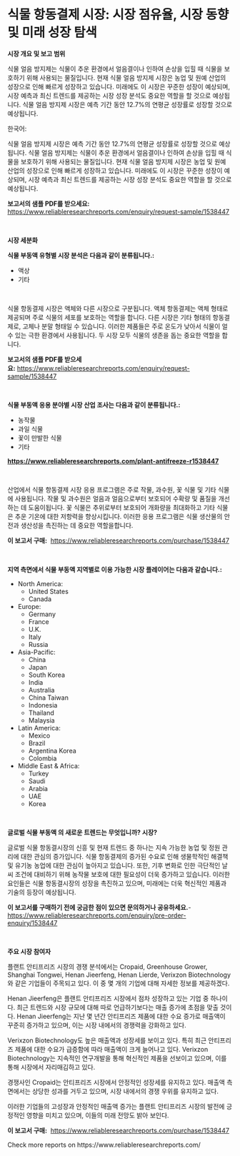<p><h1>식물 항동결제 시장: 시장 점유율, 시장 동향 및 미래 성장 탐색</h1></p><p><strong>시장 개요 및 보고 범위</strong></p>
<p><p>식물 얼음 방지제는 식물이 추운 환경에서 얼음결이나 인하여 손상을 입힐 때 식물을 보호하기 위해 사용되는 물질입니다. 현재 식물 얼음 방지제 시장은 농업 및 원예 산업의 성장으로 인해 빠르게 성장하고 있습니다. 미래에도 이 시장은 꾸준한 성장이 예상되며, 시장 예측과 최신 트렌드를 제공하는 시장 성장 분석도 중요한 역할을 할 것으로 예상됩니다. 식물 얼음 방지제 시장은 예측 기간 동안 12.7%의 연평균 성장률로 성장할 것으로 예상됩니다.</p><p>한국어:</p><p>식물 얼음 방지제 시장은 예측 기간 동안 12.7%의 연평균 성장률로 성장할 것으로 예상됩니다. 식물 얼음 방지제는 식물이 추운 환경에서 얼음결이나 인하여 손상을 입힐 때 식물을 보호하기 위해 사용되는 물질입니다. 현재 식물 얼음 방지제 시장은 농업 및 원예 산업의 성장으로 인해 빠르게 성장하고 있습니다. 미래에도 이 시장은 꾸준한 성장이 예상되며, 시장 예측과 최신 트렌드를 제공하는 시장 성장 분석도 중요한 역할을 할 것으로 예상됩니다.</p></p>
<p><strong>보고서의 샘플 PDF를 받으세요:</strong> <a href="https://www.reliableresearchreports.com/enquiry/request-sample/1538447">https://www.reliableresearchreports.com/enquiry/request-sample/1538447</a></p>
<p>&nbsp;</p>
<p><strong>시장 세분화</strong></p>
<p><strong>식물 부동액 유형별 시장 분석은 다음과 같이 분류됩니다.:</strong></p>
<p><ul><li>액상</li><li>기타</li></ul></p>
<p>&nbsp;</p>
<p><p>식물 항동결제 시장은 액체와 다른 시장으로 구분됩니다. 액체 항동결제는 액체 형태로 제공되며 주로 식물의 세포를 보호하는 역할을 합니다. 다른 시장은 기타 형태의 항동결제로, 고체나 분말 형태일 수 있습니다. 이러한 제품들은 주로 온도가 낮아서 식물이 얼 수 있는 극한 환경에서 사용됩니다. 두 시장 모두 식물의 생존을 돕는 중요한 역할을 합니다.</p></p>
<p><strong>보고서의 샘플 PDF를 받으세요:</strong>&nbsp;<a href="https://www.reliableresearchreports.com/enquiry/request-sample/1538447">https://www.reliableresearchreports.com/enquiry/request-sample/1538447</a></p>
<p>&nbsp;</p>
<p><strong> 식물 부동액 응용 분야별 시장 산업 조사는 다음과 같이 분류됩니다.:</strong></p>
<p><ul><li>농작물</li><li>과일 식물</li><li>꽃이 만발한 식물</li><li>기타</li></ul></p>
<p><strong><a href="https://www.reliableresearchreports.com/plant-antifreeze-r1538447">https://www.reliableresearchreports.com/plant-antifreeze-r1538447</a></strong></p>
<p>&nbsp;</p>
<p><p>산업에서 식물 항동결제 시장 응용 프로그램은 주로 작물, 과수원, 꽃 식물 및 기타 식물에 사용됩니다. 작물 및 과수원은 얼음과 얼음으로부터 보호되어 수확량 및 품질을 개선하는 데 도움이됩니다. 꽃 식물은 추위로부터 보호되어 개화량을 최대화하고 기타 식물은 추운 기온에 대한 저항력을 향상시킵니다. 이러한 응용 프로그램은 식물 생산물의 안전과 생산성을 촉진하는 데 중요한 역할을합니다.</p></p>
<p><strong>이 보고서 구매:</strong>&nbsp; <a href="https://www.reliableresearchreports.com/purchase/1538447">https://www.reliableresearchreports.com/purchase/1538447</a></p>
<p>&nbsp;</p>
<p><strong>지역 측면에서 식물 부동액 지역별로 이용 가능한 시장 플레이어는 다음과 같습니다.:</strong></p>
<p><ul>
    <li>
        North America:
        <ul>
            <li>United States</li>
            <li>Canada</li>
        </ul>
    </li>
    <li>
        Europe:
        <ul>
            <li>Germany</li>
            <li>France</li>
            <li>U.K.</li>
            <li>Italy</li>
            <li>Russia</li>
        </ul>
    </li>
    <li>
        Asia-Pacific:
        <ul>
            <li>China</li>
            <li>Japan</li>
            <li>South Korea</li>
            <li>India</li>
            <li>Australia</li>
            <li>China Taiwan</li>
            <li>Indonesia</li>
            <li>Thailand</li>
            <li>Malaysia</li>
        </ul>
    </li>
    <li>
        Latin America:
        <ul>
            <li>Mexico</li>
            <li>Brazil</li>
            <li>Argentina Korea</li>
            <li>Colombia</li>
        </ul>
    </li>
    <li>
        Middle East & Africa:
        <ul>
            <li>Turkey</li>
            <li>Saudi</li>
            <li>Arabia</li>
            <li>UAE</li>
            <li>Korea</li>
        </ul>
    </li>
    </ul></p>
<p>&nbsp;</p>
<p><strong>글로벌 식물 부동액 의 새로운 트렌드는 무엇입니까? 시장?</strong></p>
<p><p>글로벌 식물 항동결시장의 신흥 및 현재 트렌드 중 하나는 지속 가능한 농업 및 정원 관리에 대한 관심의 증가입니다. 식물 항동결제의 증가된 수요로 인해 생물학적인 해결책 및 유기농 농업에 대한 관심이 높아지고 있습니다. 또한, 기후 변화로 인한 극단적인 날씨 조건에 대비하기 위해 농작물 보호에 대한 필요성이 더욱 증가하고 있습니다. 이러한 요인들은 식물 항동결시장의 성장을 촉진하고 있으며, 미래에는 더욱 혁신적인 제품과 기술의 등장이 예상됩니다.</p></p>
<p><strong>이 보고서를 구매하기 전에 궁금한 점이 있으면 문의하거나 공유하세요.</strong>- <a href="https://www.reliableresearchreports.com/enquiry/pre-order-enquiry/1538447">https://www.reliableresearchreports.com/enquiry/pre-order-enquiry/1538447</a></p>
<p>&nbsp;</p>
<p><strong>주요 시장 참여자</strong></p>
<p><p>플랜트 안티프리즈 시장의 경쟁 분석에서는 Cropaid, Greenhouse Grower, Shanghai Tongwei, Henan Jieerfeng, Henan Lierde, Verixzon Biotechnology와 같은 기업들이 주목되고 있다. 이 중 몇 개의 기업에 대해 자세한 정보를 제공하겠다.</p><p>Henan Jieerfeng은 플랜트 안티프리즈 시장에서 점차 성장하고 있는 기업 중 하나이다. 최근 트렌드와 시장 규모에 대해 따로 언급하기보다는 매출 증가에 초점을 맞출 것이다. Henan Jieerfeng는 지난 몇 년간 안티프리즈 제품에 대한 수요 증가로 매출액이 꾸준히 증가하고 있으며, 이는 시장 내에서의 경쟁력을 강화하고 있다.</p><p>Verixzon Biotechnology도 높은 매출액과 성장세를 보이고 있다. 특히 최근 안티프리즈 제품에 대한 수요가 급증함에 따라 매출액이 크게 늘어나고 있다. Verixzon Biotechnology는 지속적인 연구개발을 통해 혁신적인 제품을 선보이고 있으며, 이를 통해 시장에서 자리매김하고 있다.</p><p>경쟁사인 Cropaid는 안티프리즈 시장에서 안정적인 성장세를 유지하고 있다. 매출액 측면에서는 상당한 성과를 거두고 있으며, 시장 내에서의 경쟁 우위를 유지하고 있다.</p><p>이러한 기업들의 고성장과 안정적인 매출액 증가는 플랜트 안티프리즈 시장의 발전에 긍정적인 영향을 미치고 있으며, 이들의 미래 전망도 밝아 보인다.</p></p>
<p><strong>이 보고서 구매:</strong>&nbsp;&nbsp;<a href="https://www.reliableresearchreports.com/purchase/1538447">https://www.reliableresearchreports.com/purchase/1538447</a></p>
<p>Check more reports on https://www.reliableresearchreports.com/</p>